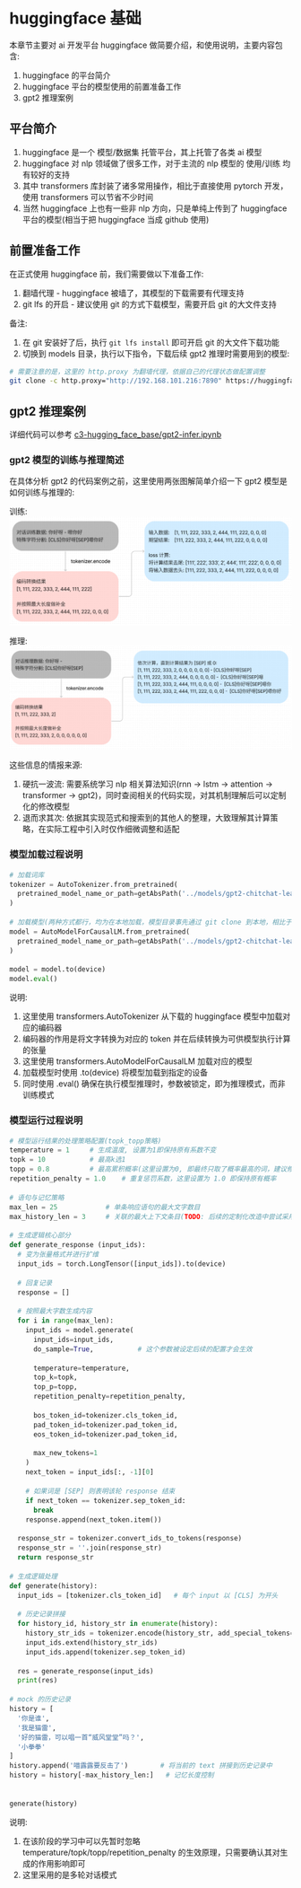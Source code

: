 # huggingface 基础
本章节主要对 ai 开发平台 huggingface 做简要介绍，和使用说明，主要内容包含:  
1. huggingface 的平台简介  
1. huggingface 平台的模型使用的前置准备工作  
1. gpt2 推理案例  

## 平台简介
1. huggingface 是一个 模型/数据集 托管平台，其上托管了各类 ai 模型  
1. huggingface 对 nlp 领域做了很多工作，对于主流的 nlp 模型的 使用/训练 均有较好的支持  
1. 其中 transformers 库封装了诸多常用操作，相比于直接使用 pytorch 开发，使用 transformers 可以节省不少时间  
1. 当然 huggingface 上也有一些非 nlp 方向，只是单纯上传到了 huggingface 平台的模型(相当于把 huggingface 当成 github 使用)  

## 前置准备工作
在正式使用 huggingface 前，我们需要做以下准备工作:  
1. 翻墙代理 - huggingface 被墙了，其模型的下载需要有代理支持  
1. git lfs 的开启 - 建议使用 git 的方式下载模型，需要开启 git 的大文件支持  

备注:  
1. 在 git 安装好了后，执行 `git lfs install` 即可开启 git 的大文件下载功能  
1. 切换到 models 目录，执行以下指令，下载后续 gpt2 推理时需要用到的模型:  
```bash
# 需要注意的是，这里的 http.proxy 为翻墙代理，依据自己的代理状态做配置调整
git clone -c http.proxy="http://192.168.101.216:7890" https://huggingface.co/wujohns/gpt2-chitchat-learn
```

## gpt2 推理案例
详细代码可以参考 [c3-hugging_face_base/gpt2-infer.ipynb](/c3-hugging_face_base/gpt2-infer.ipynb)  

### gpt2 模型的训练与推理简述
在具体分析 gpt2 的代码案例之前，这里使用两张图解简单介绍一下 gpt2 模型是如何训练与推理的:  

训练:  
![c3-hugging_face_base/train.png](/c3-hugging_face_base/train.png)  

推理:  
![c3-hugging_face_base/infer.png](/c3-hugging_face_base/infer.png)  

这些信息的情报来源:  
1. 硬抗一波流: 需要系统学习 nlp 相关算法知识(rnn -> lstm -> attention -> transformer -> gpt2)，同时查阅相关的代码实现，对其机制理解后可以定制化的修改模型  
1. 退而求其次: 依据其实现范式和搜索到的其他人的整理，大致理解其计算策略，在实际工程中引入时仅作细微调整和适配  

### 模型加载过程说明
```py
# 加载词库
tokenizer = AutoTokenizer.from_pretrained(
  pretrained_model_name_or_path=getAbsPath('../models/gpt2-chitchat-learn/')
)

# 加载模型(两种方式都行，均为在本地加载，模型目录事先通过 git clone 到本地，相比于直接使用 name 的方式可以减少模型加载的远端检查时间)
model = AutoModelForCausalLM.from_pretrained(
  pretrained_model_name_or_path=getAbsPath('../models/gpt2-chitchat-learn/')
)

model = model.to(device)
model.eval()
```

说明:  
1. 这里使用 transformers.AutoTokenizer 从下载的 huggingface 模型中加载对应的编码器  
1. 编码器的作用是将文字转换为对应的 token 并在后续转换为可供模型执行计算的张量  
1. 这里使用 transformers.AutoModelForCausalLM 加载对应的模型  
1. 加载模型时使用 .to(device) 将模型加载到指定的设备  
1. 同时使用 .eval() 确保在执行模型推理时，参数被锁定，即为推理模式，而非训练模式  

### 模型运行过程说明
```py
# 模型运行结果的处理策略配置(topk_topp策略)
temperature = 1     # 生成温度, 设置为1即保持原有系数不变
topk = 10           # 最高k选1
topp = 0.8          # 最高累积概率(这里设置为0, 即最终只取了概率最高的词，建议修改为其他值)
repetition_penalty = 1.0    # 重复惩罚系数，这里设置为 1.0 即保持原有概率

# 语句与记忆策略
max_len = 25            # 单条响应语句的最大文字数目
max_history_len = 3     # 关联的最大上下文条目(TODO: 后续的定制化改造中尝试采用总结式AI做记忆压缩)

# 生成逻辑核心部分
def generate_response (input_ids):
  # 变为张量格式并进行扩维
  input_ids = torch.LongTensor([input_ids]).to(device)

  # 回复记录
  response = []

  # 按照最大字数生成内容
  for i in range(max_len):
    input_ids = model.generate(
      input_ids=input_ids,
      do_sample=True,           # 这个参数被设定后续的配置才会生效

      temperature=temperature,
      top_k=topk,
      top_p=topp,
      repetition_penalty=repetition_penalty,

      bos_token_id=tokenizer.cls_token_id,
      pad_token_id=tokenizer.pad_token_id,
      eos_token_id=tokenizer.pad_token_id,

      max_new_tokens=1
    )
    next_token = input_ids[:, -1][0]

    # 如果词是 [SEP] 则表明该轮 response 结束
    if next_token == tokenizer.sep_token_id:
      break
    response.append(next_token.item())
  
  response_str = tokenizer.convert_ids_to_tokens(response)
  response_str = ''.join(response_str)
  return response_str

# 生成逻辑处理
def generate(history):
  input_ids = [tokenizer.cls_token_id]   # 每个 input 以 [CLS] 为开头

  # 历史记录拼接
  for history_id, history_str in enumerate(history):
    history_str_ids = tokenizer.encode(history_str, add_special_tokens=False)
    input_ids.extend(history_str_ids)
    input_ids.append(tokenizer.sep_token_id)

  res = generate_response(input_ids)
  print(res)

# mock 的历史记录
history = [
  '你是谁',
  '我是猫雷',
  '好的猫雷，可以唱一首“威风堂堂”吗？',
  '小拳拳'
]
history.append('喵露露要反击了')        # 将当前的 text 拼接到历史记录中
history = history[-max_history_len:]   # 记忆长度控制


generate(history)
```

说明:  
1. 在该阶段的学习中可以先暂时忽略 temperature/topk/topp/repetition_penalty 的生效原理，只需要确认其对生成的作用影响即可  
1. 这里采用的是多轮对话模式  
